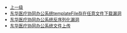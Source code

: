 * [上一级](docs/wy876_poc/)
* [东华医疗协同办公系统templateFile存在任意文件下载漏洞](docs/wy876_poc/%E4%B8%9C%E5%8D%8E%E5%8C%BB%E7%96%97%E5%8D%8F%E5%90%8C%E5%8A%9E%E5%85%AC%E7%B3%BB%E7%BB%9F/%E4%B8%9C%E5%8D%8E%E5%8C%BB%E7%96%97%E5%8D%8F%E5%90%8C%E5%8A%9E%E5%85%AC%E7%B3%BB%E7%BB%9FtemplateFile%E5%AD%98%E5%9C%A8%E4%BB%BB%E6%84%8F%E6%96%87%E4%BB%B6%E4%B8%8B%E8%BD%BD%E6%BC%8F%E6%B4%9E.md)
* [东华医疗协同办公系统反序列化漏洞](docs/wy876_poc/%E4%B8%9C%E5%8D%8E%E5%8C%BB%E7%96%97%E5%8D%8F%E5%90%8C%E5%8A%9E%E5%85%AC%E7%B3%BB%E7%BB%9F/%E4%B8%9C%E5%8D%8E%E5%8C%BB%E7%96%97%E5%8D%8F%E5%90%8C%E5%8A%9E%E5%85%AC%E7%B3%BB%E7%BB%9F%E5%8F%8D%E5%BA%8F%E5%88%97%E5%8C%96%E6%BC%8F%E6%B4%9E.md)
* [东华医疗协同办公系统文件上传](docs/wy876_poc/%E4%B8%9C%E5%8D%8E%E5%8C%BB%E7%96%97%E5%8D%8F%E5%90%8C%E5%8A%9E%E5%85%AC%E7%B3%BB%E7%BB%9F/%E4%B8%9C%E5%8D%8E%E5%8C%BB%E7%96%97%E5%8D%8F%E5%90%8C%E5%8A%9E%E5%85%AC%E7%B3%BB%E7%BB%9F%E6%96%87%E4%BB%B6%E4%B8%8A%E4%BC%A0.md)
